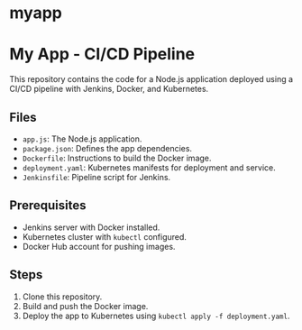 # myapp 
# My App - CI/CD Pipeline

This repository contains the code for a Node.js application deployed using a CI/CD pipeline with Jenkins, Docker, and Kubernetes.

## Files

- `app.js`: The Node.js application.
- `package.json`: Defines the app dependencies.
- `Dockerfile`: Instructions to build the Docker image.
- `deployment.yaml`: Kubernetes manifests for deployment and service.
- `Jenkinsfile`: Pipeline script for Jenkins.

## Prerequisites

- Jenkins server with Docker installed.
- Kubernetes cluster with `kubectl` configured.
- Docker Hub account for pushing images.

## Steps

1. Clone this repository.
2. Build and push the Docker image.
3. Deploy the app to Kubernetes using `kubectl apply -f deployment.yaml`.
